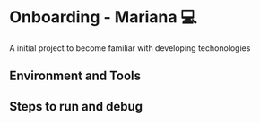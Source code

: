 # Onboarding - Mariana 💻

A initial project to become familiar with developing techonologies 

## Environment and Tools
## Steps to run and debug